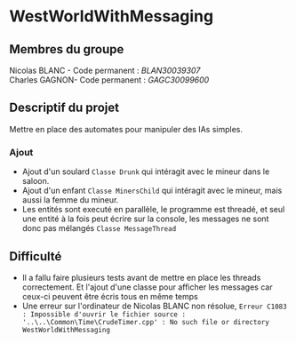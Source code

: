 # WestWorldWithMessaging

## Membres du groupe
Nicolas BLANC - Code permanent : *BLAN30039307* </br>
Charles GAGNON- Code permanent : *GAGC30099600*

## Descriptif du projet
Mettre en place des automates pour manipuler des IAs simples.

### Ajout
- Ajout d'un soulard `Classe Drunk` qui intéragit avec le mineur dans le saloon.
- Ajout d'un enfant `Classe MinersChild` qui intéragit avec le mineur, mais aussi la femme du mineur.
- Les entités sont executé en parallèle, le programme est threadé, et seul une entité à la fois peut écrire sur la console, les messages ne sont donc pas mélangés `Classe MessageThread`

## Difficulté
- Il a fallu faire plusieurs tests avant de mettre en place les threads correctement. Et l'ajout d'une classe pour afficher les messages car ceux-ci peuvent être écris tous en même temps
- Une erreur sur l'ordinateur de Nicolas BLANC non résolue, `Erreur C1083 : Impossible d'ouvrir le fichier source : '..\..\Common\Time\CrudeTimer.cpp' : No such file or directory	WestWorldWithMessaging`
 
